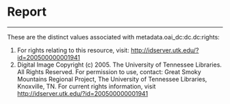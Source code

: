 # Report
---
These are the distinct values associated with metadata.oai_dc:dc.dc:rights:

1. For rights relating to this resource, visit: http://idserver.utk.edu/?id=200500000001941
2. Digital Image Copyright (c) 2005. The University of Tennessee Libraries. All Rights Reserved. For permission to use, contact: Great Smoky Mountains Regional Project, The University of Tennessee Libraries, Knoxville, TN. For current rights information, visit http://idserver.utk.edu/?id=200500000001941
